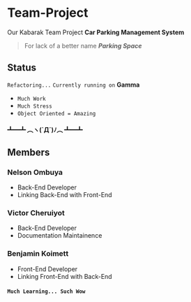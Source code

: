 # Team-Project

Our Kabarak Team Project
**Car Parking Management System**

> For lack of a better name
> **_Parking Space_**

## Status

`Refactoring...`
`Currently running on` **Gamma**

-   `Much Work`
-   `Much Stress`
-   `Object Oriented = Amazing`

#### ┻━┻ ︵ヽ(`Д´)ﾉ︵ ┻━┻

## Members

### Nelson Ombuya

-   Back-End Developer
-   Linking Back-End with Front-End

### Victor Cheruiyot

-   Back-End Developer
-   Documentation Maintainence

### Benjamin Koimett

-   Front-End Developer
-   Linking Front-End with Back-End

#### `Much Learning... Such Wow`
